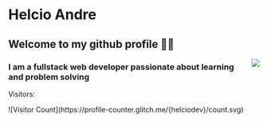 # Helcio Andre

## Welcome to my github profile 👋🏽
<a href="https://github.com/helciodev">
  <img align='right' src="https://github-readme-stats.anuraghazra1.vercel.app/api/top-langs/?username=helciodev&layout=compact&theme=tokyonight" />
</a>

 ### I am a fullstack web developer passionate about learning and problem solving
<!--
**helciodev/helciodev** is a ✨ _special_ ✨ repository because its `README.md` (this file) appears on your GitHub profile.


-->
<p> Visitors:</p>
![Visitor Count](https://profile-counter.glitch.me/{helciodev}/count.svg)

